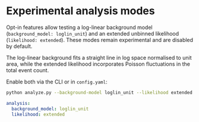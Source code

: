 # Experimental analysis modes

Opt-in features allow testing a log-linear background model (`background_model: loglin_unit`) and an extended unbinned likelihood (`likelihood: extended`). These modes remain experimental and are disabled by default.

The log-linear background fits a straight line in log space normalised to unit area, while the extended likelihood incorporates Poisson fluctuations in the total event count.

Enable both via the CLI or in `config.yaml`:

```bash
python analyze.py --background-model loglin_unit --likelihood extended --input merged_data.csv
```

```yaml
analysis:
  background_model: loglin_unit
  likelihood: extended
```
